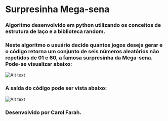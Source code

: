 # Surpresinha Mega-sena

### Algoritmo desenvolvido em python utilizando os conceitos de estrutura de laço e a biblioteca random.

### Neste algoritmo o usuário decide quantos jogos deseja gerar e o código retorna um conjunto de seis números aleatórios não repetidos de 01 e 60, a famosa surpresinha da Mega-sena. Pode-se visualizar abaixo:

![Alt text](https://i.imgur.com/QvAPAJz.png)

### A saída do código pode ser vista abaixo:

![Alt text](https://i.imgur.com/73zjTqJ.png)

### Desenvolvido por Carol Farah.
